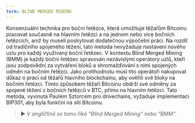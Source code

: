 ```yaml
---
term: BLIND MERGED MINING
---
```


Konsenzuální technika pro boční řetězce, která umožňuje těžařům Bitcoinu pracovat současně na hlavním řetězci a na jednom nebo více bočních řetězcích, aniž by museli poskytovat dodatečnou výpočetní práci. Na rozdíl od tradičního spojeného těžení, tato metoda nevyžaduje nastavení nového uzlu pro každý využívaný boční řetězec. V kontextu Blind Merged Mining (BMM) je každý boční řetězec spravován nezávislými operátory uzlů, kteří jsou zodpovědní za vytváření bloků a shromažďování s nimi spojených odměn na bočním řetězci. Jako protihodnotu musí tito operátoři nakupovat důkaz o práci od těžařů hlavního blockchainu, aby ověřili své bloky na bočním řetězci. Tímto způsobem těžaři Bitcoinu obdrží své odměny za spojené těžení z bočních řetězců v BTC, přímo na hlavním řetězci. Tato metoda, vyvinutá Paulem Sztorcem pro drivechains, vyžaduje implementaci BIP301, aby byla funkční na síti Bitcoinu.

> ► *V angličtině se tomu říká "Blind Merged Mining" nebo "BMM".*